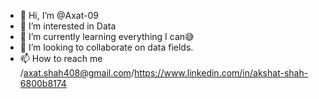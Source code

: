 - 👋 Hi, I’m @Axat-09
- 👀 I’m interested in Data
- 🌱 I’m currently learning everything I can😅
- 💞️ I’m looking to collaborate on data fields.
- 📫 How to reach me /axat.shah408@gmail.com/https://www.linkedin.com/in/akshat-shah-6800b8174

<!---
Axat-09/Axat-09 is a ✨ special ✨ repository because its `README.md` (this file) appears on your GitHub profile.
You can click the Preview link to take a look at your changes.
--->
